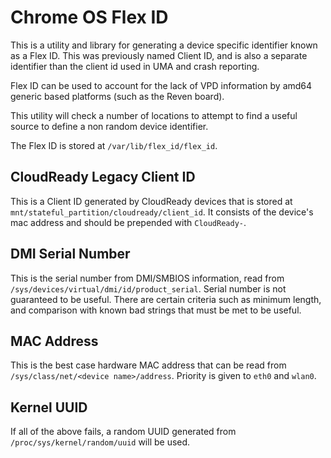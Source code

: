 # Chrome OS Flex ID
This is a utility and library for generating a device specific identifier
known as a Flex ID. This was previously named Client ID, and is also
a separate identifier than the client id used in UMA and crash reporting.

Flex ID can be used to account for the lack of VPD information by
amd64 generic based platforms (such as the Reven board).

This utility will check a number of locations to attempt to find a useful
source to define a non random device identifier.

The Flex ID is stored at `/var/lib/flex_id/flex_id`.

## CloudReady Legacy Client ID
This is a Client ID generated by CloudReady devices that is stored at
`mnt/stateful_partition/cloudready/client_id`. It consists of the device's mac
address and should be prepended with `CloudReady-`.

## DMI Serial Number
This is the serial number from DMI/SMBIOS information, read from
`/sys/devices/virtual/dmi/id/product_serial`. Serial number is not guaranteed
to be useful. There are certain criteria such as minimum length, and comparison
with known bad strings that must be met to be useful.

## MAC Address
This is the best case hardware MAC address that can be read from
`/sys/class/net/<device name>/address`. Priority is given to `eth0` and `wlan0`.

## Kernel UUID
If all of the above fails, a random UUID generated from
`/proc/sys/kernel/random/uuid` will be used.
